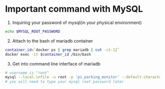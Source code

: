 # Important command with MySQL


1. Inquiring your password of mysql(in your physical environment)    
```bash
echo $MYSQL_ROOT_PASSWORD
```
2. Attach to the bash of mariadb container  
```bash
container_id=`docker ps | grep mariadb | cut -c1-12`
docker exec -it $container_id /bin/bash
```
3. Get into command line interface of mariadb    
```bash
# username is "root"
mysql --local-infile -u root -p 'pi_parking_monitor' --default-character-set=utf8mb4
# you will need to type your mysql root password later  
```



